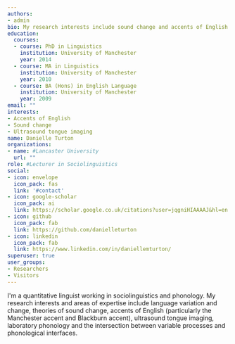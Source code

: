 ```yaml
---
authors:
- admin
bio: My research interests include sound change and accents of English.
education:
  courses:
  - course: PhD in Linguistics
    institution: University of Manchester
    year: 2014
  - course: MA in Linguistics
    institution: University of Manchester
    year: 2010
  - course: BA (Hons) in English Language
    institution: University of Manchester
    year: 2009
email: ""
interests:
- Accents of English
- Sound change
- Ultrasound tongue imaging
name: Danielle Turton
organizations:
- name: #Lancaster University
  url: ""
role: #Lecturer in Sociolinguistics
social:
- icon: envelope
  icon_pack: fas
  link: '#contact'
- icon: google-scholar
  icon_pack: ai
  link: https://scholar.google.co.uk/citations?user=jqgniHIAAAAJ&hl=en
- icon: github
  icon_pack: fab
  link: https://github.com/danielleturton
- icon: linkedin
  icon_pack: fab
  link: https://www.linkedin.com/in/daniellemturton/
superuser: true
user_groups:
- Researchers
- Visitors
---
```


I'm a quantitative linguist working in sociolinguistics and phonology.  My research interests and areas of expertise include language variation and change, theories of sound change, accents of English (particularly the Manchester accent and Blackburn accent), ultrasound tongue imaging, laboratory phonology and the intersection between variable processes and phonological interfaces.
